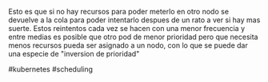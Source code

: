 Esto es que si no hay recursos para poder meterlo en otro nodo se devuelve a la cola para poder intentarlo despues de un rato a ver si hay mas suerte. Estos reintentos cada vez se hacen con una menor frecuencia y entre medias es posible que otro pod de menor prioridad pero que necesita menos recursos pueda ser asignado a un nodo, con lo que se puede dar una especie de "inversion de prioridad"

#kubernetes #scheduling 